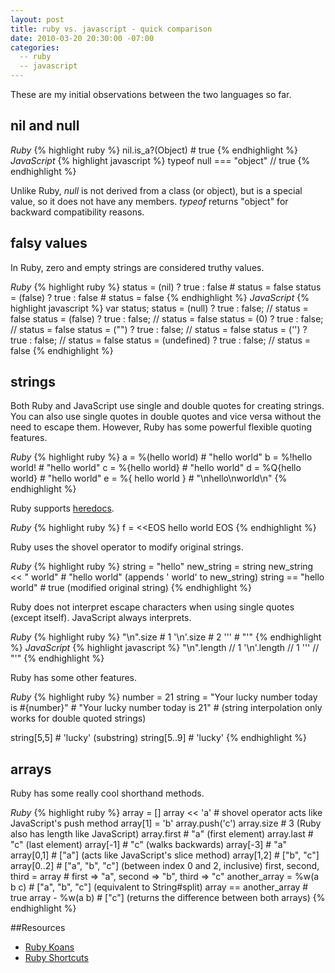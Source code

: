 ```yaml
---
layout: post
title: ruby vs. javascript - quick comparison
date: 2010-03-20 20:30:00 -07:00
categories:
  -- ruby
  -- javascript
---
```


These are my initial observations between the two languages so far.

## nil and null

*Ruby*
{% highlight ruby %}
nil.is_a?(Object) # true
{% endhighlight %}
*JavaScript*
{% highlight javascript %}
typeof null === "object" // true
{% endhighlight %}

Unlike Ruby, *null* is not derived from a class (or object), but is a special value, so it does not have any members.  *typeof* returns "object" for backward compatibility reasons.

## falsy values

In Ruby, zero and empty strings are considered truthy values.

*Ruby*
{% highlight ruby %}
status = (nil) ? true : false   # status = false
status = (false) ? true : false # status = false
{% endhighlight %}
*JavaScript*
{% highlight javascript %}
var status;
status = (null) ? true : false;      // status = false
status = (false) ? true : false;     // status = false
status = (0) ? true : false;         // status = false
status = ("") ? true : false;        // status = false
status = ('') ? true : false;        // status = false
status = (undefined) ? true : false; // status = false
{% endhighlight %}

## strings

Both Ruby and JavaScript use single and double quotes for creating strings.  You can also use single quotes in double quotes and vice versa without the need to escape them.  However, Ruby has some powerful flexible quoting features.

*Ruby*
{% highlight ruby %}
a = %(hello world)  # "hello world"
b = %!hello world!  # "hello world"
c = %{hello world}  # "hello world"
d = %Q{hello world} # "hello world"
e = %{
hello
world
}                   # "\nhello\nworld\n"
{% endhighlight %}

Ruby supports [heredocs](http://en.wikipedia.org/wiki/Here_document).

*Ruby*
{% highlight ruby %}
f = <<EOS
hello
world
EOS
{% endhighlight %}

Ruby uses the shovel operator to modify original strings.

*Ruby*
{% highlight ruby %}
string = "hello"
new_string = string
new_string << " world"  # "hello world" (appends ' world' to new_string)
string == "hello world" # true (modified original string)
{% endhighlight %}

Ruby does not interpret escape characters when using single quotes (except itself).  JavaScript always interprets.

*Ruby*
{% highlight ruby %}
"\n".size   # 1
'\n'.size   # 2
'\''        # "'"
{% endhighlight %}
*JavaScript*
{% highlight javascript %}
"\n".length // 1
'\n'.length // 1
'\''        // "'"
{% endhighlight %}

Ruby has some other features.

*Ruby*
{% highlight ruby %}
number = 21
string = "Your lucky number today is #{number}" # "Your lucky number today is 21"
                                                # (string interpolation only works for double quoted strings)

string[5,5]  # 'lucky' (substring)
string[5..9] # 'lucky'
{% endhighlight %}

## arrays

Ruby has some really cool shorthand methods.

*Ruby*
{% highlight ruby %}
array = []
array << 'a'                  # shovel operator acts like JavaScript's push method
array[1] = 'b'
array.push('c')
array.size                    # 3 (Ruby also has length like JavaScript)
array.first                   # "a" (first element)
array.last                    # "c" (last element)
array[-1]                     # "c" (walks backwards)
array[-3]                     # "a"
array[0,1]                    # ["a"] (acts like JavaScript's slice method)
array[1,2]                    # ["b", "c"]
array[0..2]                   # ["a", "b", "c"] (between index 0 and 2, inclusive)
first, second, third = array  # first => "a", second => "b", third => "c"
another_array = %w(a b c)     # ["a", "b", "c"] (equivalent to String#split)
array == another_array        # true
array - %w(a b)               # ["c"] (returns the difference between both arrays)
{% endhighlight %}

##Resources

* [Ruby Koans](http://github.com/edgecase/ruby_koans)
* [Ruby Shortcuts](http://caiustheory.com/ruby-shortcuts)

